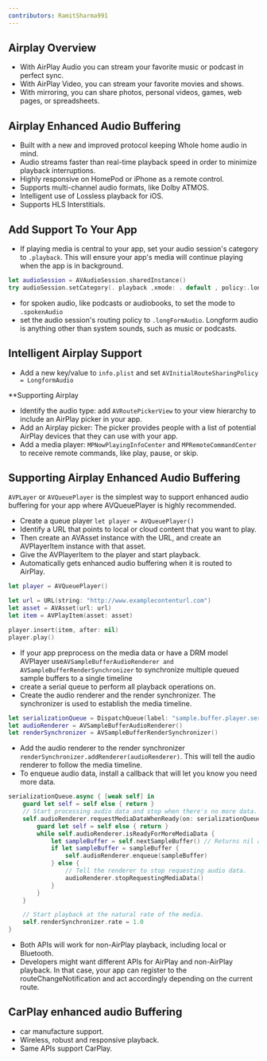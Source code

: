 ```yaml
---
contributors: RamitSharma991
---
```


## Airplay Overview
- With AirPlay Audio you can stream your favorite music or podcast in perfect sync. 
- With AirPlay Video, you can stream your favorite movies and shows.
- With mirroring, you can share photos, personal videos, games, web pages, or spreadsheets. 

## Airplay Enhanced Audio Buffering
 - Built with a new and improved protocol keeping Whole home audio in mind.
 - Audio streams faster than real-time playback speed in order to minimize playback interruptions. 
 - Highly responsive on HomePod or iPhone as a remote control.
 - Supports multi-channel audio formats, like Dolby ATMOS.
 - Intelligent use of Lossless playback for iOS.
 - Supports HLS Interstitials. 

## Add Support To Your App
 - If playing media is central to your app, set your audio session's category to `.playback`. This will ensure your app's media will continue playing when the app is in background.

```swift 
let audioSession = AVAudioSession.sharedInstance()
try audioSession.setCategory(. playback ,xmode: . default , policy:.longFormAudio ) 
```
- for spoken audio, like podcasts or audiobooks, to set the mode to `.spokenAudio`
- set the audio session's routing policy to `.longFormAudio`. Longform audio is anything other than system sounds, such as music or podcasts. 

## Intelligent Airplay Support 
- Add a new key/value to `info.plist` and set `AVInitialRouteSharingPolicy = LongformAudio`

**Supporting Airplay
- Identify the audio type: add `AVRoutePickerView` to your view hierarchy to include an AirPlay picker in your app. 
- Add an Airplay picker: The picker provides people with a list of potential AirPlay devices that they can use with your app.
- Add a media player: `MPNowPlayingInfoCenter` and `MPRemoteCommandCenter` to receive remote commands, like play, pause, or skip.

## Supporting Airplay Enhanced Audio Buffering

`AVPLayer` or `AVQueuePlayer` is the simplest way to support enhanced audio buffering for your app where AVQueuePlayer is highly recommended.
- Create a queue player `let player = AVQueuePlayer()`
- Identify a URL that points to local or cloud content that you want to play.
- Then create an AVAsset instance with the URL, and create an AVPlayerItem instance with that asset.
- Give the AVPlayerItem to the player and start playback.
- Automatically gets enhanced audio buffering when it is routed to AirPlay.

```swift
let player = AVQueuePlayer()

let url = URL(string: "http://www.examplecontenturl.com")
let asset = AVAsset(url: url)
let item = AVPlayItem(asset: asset)

player.insert(item, after: nil)
player.play()

```
- If your app preprocess on the media data or have a DRM model AVPlayer use`AVSampleBufferAudioRenderer and AVSampleBufferRenderSynchronizer` to synchronize multiple queued sample buffers to a single timeline
- create a serial queue to perform all playback operations on. 
- Create the audio renderer and the render synchronizer. The synchronizer is used to establish the media timeline.

```swift
let serializationQueue = DispatchQueue(label: "sample.buffer.player.serialization.queue")
let audioRenderer = AVSampleBufferAudioRenderer()
let renderSynchronizer = AVSampleBufferRenderSynchronizer()
```
- Add the audio renderer to the render synchronizer `renderSynchronizer.addRenderer(audioRenderer)`. This will tell the audio renderer to follow the media timeline.
- To enqueue audio data, install a callback that will let you know you need more data.

```swift
serializationQueue.async { [weak self] in
    guard let self = self else { return }
    // Start processing audio data and stop when there's no more data.
    self.audioRenderer.requestMediaDataWhenReady(on: serializationQueue) { [weak self] in
        guard let self = self else { return }
        while self.audioRenderer.isReadyForMoreMediaData {
            let sampleBuffer = self.nextSampleBuffer() // Returns nil at end of data.
            if let sampleBuffer = sampleBuffer {
                self.audioRenderer.enqueue(sampleBuffer)
            } else {
                // Tell the renderer to stop requesting audio data.
                audioRenderer.stopRequestingMediaData()
            }
        }
    }

    // Start playback at the natural rate of the media.
    self.renderSynchronizer.rate = 1.0
}
```
- Both APIs will work for non-AirPlay playback, including local or Bluetooth. 
- Developers might want different APIs for AirPlay and non-AirPlay playback. In that case, your app can register to the routeChangeNotification and act accordingly depending on the current route.

## CarPlay enhanced audio Buffering
- car manufacture support.
- Wireless, robust and responsive playback.
- Same APIs support CarPlay.

